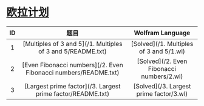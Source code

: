 # [欧拉计划](https://projecteuler.net/about)

| ID | 题目 | Wolfram Language |
|:--:|:--:|:----------------:|
| 1 | [Multiples of 3 and 5](/1. Multiples of 3 and 5/README.txt) | [Solved](/1. Multiples of 3 and 5/1.wl) |
| 2 | [Even Fibonacci numbers](/2. Even Fibonacci numbers/README.txt) | [Solved](/2. Even Fibonacci numbers/2.wl) |
| 3 | [Largest prime factor](/3. Largest prime factor/README.txt) | [Solved](/3. Largest prime factor/3.wl) |
